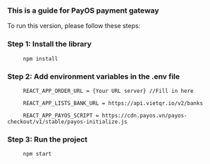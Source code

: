 ### This is a guide for PayOS payment gateway

To run this version, please follow these steps:
### Step 1: Install the library
```
     npm install
```

### Step 2: Add environment variables in the .env file
```
     REACT_APP_ORDER_URL = {Your URL server} //Fill in here

     REACT_APP_LISTS_BANK_URL = https://api.vietqr.io/v2/banks

     REACT_APP_PAYOS_SCRIPT = https://cdn.payos.vn/payos-checkout/v1/stable/payos-initialize.js

```

### Step 3: Run the project

```
     npm start
```